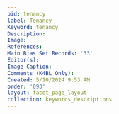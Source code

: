 ```yaml
---
pid: tenancy
label: Tenancy
Keyword: tenancy
Description: 
Image: 
References: 
Main Bias Set Records: '33'
Editor(s): 
Image Caption: 
Comments (K4BL Only): 
Created: 5/10/2024 9:53 AM
order: '093'
layout: facet_page_layout
collection: keywords_descriptions
---
```

